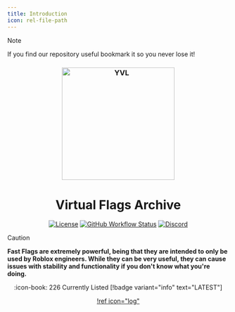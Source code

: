 ```yaml
---
title: Introduction
icon: rel-file-path	
---
```


> [!NOTE]
> If you find our repository useful bookmark it so you never lose it!

<h3 align="center">
  <img src="assets/bool.gif" width="256" alt="YVL">
</h3>

<h1 align="center">Virtual Flags Archive</h1>

<div align="center">

[![License][shield-repo-license]][repo-license]
[![GitHub Workflow Status][shield-repo-workflow]][repo-actions]
[![Discord][shield-discord-server]][discord-invite]

</div>

> [!CAUTION]
> **Fast Flags are extremely powerful, being that they are intended to only be used by Roblox engineers. While they can be very useful, they can cause issues with stability and functionality if you don't know what you're doing.**

<div align="center">

:icon-book: 226 Currently Listed [!badge variant="info" text="LATEST"]

[!ref icon="log"](/logs/changelog.md)

</div>

[shield-repo-license]:  https://img.shields.io/github/license/virtualflags/archive
[shield-repo-workflow]: https://img.shields.io/github/actions/workflow/status/virtualflags/archive/retype-action.yml?branch=master&label=builds

[shield-discord-server]: https://img.shields.io/discord/1241247795470536725?logo=discord&logoColor=white&label=discord&color=4d3dff

[repo-license]:  https://github.com/virtualflags/archive/blob/main/LICENSE
[repo-actions]:  https://github.com/virtualflags/archive/actions

[discord-invite]:  https://discord.gg/6zqNQTSkrg
